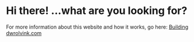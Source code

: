 # Hi there! ...what are you looking for?
For more information about this website and how it works, go here: [Building dwrolvink.com](http://www.dwrolvink.com/?view=coding/website/building_this_website)
